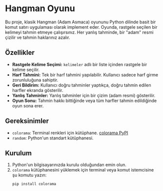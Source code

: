# Hangman Oyunu

Bu proje, klasik Hangman (Adam Asmaca) oyununu Python dilinde basit bir komut satırı uygulaması olarak implement eder. Oyunda, rastgele seçilen bir kelimeyi tahmin etmeye çalışırsınız. Her yanlış tahminde, bir "adam" resmi çizilir ve tahmin haklarınız azalır.

## Özellikler

- **Rastgele Kelime Seçimi:** `kelimeler` adlı bir liste içinden rastgele bir kelime seçilir.
- **Harf Tahmini:** Tek bir harf tahmini yapılabilir. Kullanıcı sadece harf girme zorunluluğuna sahiptir.
- **Geri Bildirim:** Kullanıcı doğru tahminler yaptıkça, doğru tahmin edilen harfler ekranda gösterilir.
- **Yanlış Tahminler:** Yanlış tahminler için bir çizim (adam resmi) gösterilir.
- **Oyun Sonu:** Tahmin hakkı bittiğinde veya tüm harfler tahmin edildiğinde oyun sona erer.

## Gereksinimler

- `colorama`: Terminal renkleri için kütüphane. [colorama PyPI](https://pypi.org/project/colorama/)
- `random`: Python'un standart kütüphanesi.

## Kurulum

1. Python'un bilgisayarınızda kurulu olduğundan emin olun.
2. `colorama` kütüphanesini yüklemek için terminal veya komut istemcisine şu komutu yazın:
   ```bash
   pip install colorama
